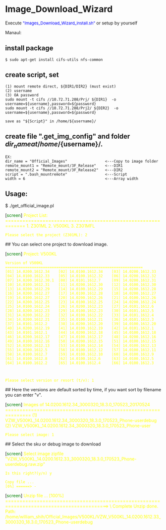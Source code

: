 # Image_Download_Wizard
Execute <font color=blue size=2> "Images_Download_Wizard_install.sh" </font> or setup by yourself

Manaul:
## install package
	$ sudo apt-get install cifs-utils nfs-common

## create script, set
	(1) mount remote direct, ${DIR1/DIR2} (must exist)
	(2) username
	(3) OA password
	sudo mount -t cifs //10.72.71.208/Prj/ ${DIR1}  -o username=${username},password=${password}
	sudo mount -t cifs //10.72.71.208/Prj2/ ${DIR2}  -o username=${username},password=${password}

	save as "${Script}" in /home/${username}/

## create file ".get_img_config" and folder ${dir_name} at /home/${username}/.
	EX:
	dir_name = "Official_Images"                 <---Copy to image folder
	remote_mount1 = "Remote_mount/3F_Release"    <---DIR1
	remote_mount2 = "Remote_mount/3F_Release2"   <---DIR2
	script = ".bash_mountremote"                 <---Script
	width = 6                                    <---Array width
## Usage:

$ ./get_official_image.pl

[<font color=green>screen</font>]
<font color=yellow>	Project List:
	=============================================================
	1. Z301ML
	2. V500KL
	3. Z301MFL

	Please select the project (Z301ML): 2
</font>
## You can select one project to download image.

[<font color=green>screen</font>]
<font color=yellow>	Project: V500KL

	Version of V500KL
	==============================================================
	[01] 14.0200.1612.34    [02] 14.0100.1612.34    [03] 14.0200.1612.33    [04] 14.0100.1612.33    [05] 14.0100.1612.32    [06] 14.0200.1612.32
	[07] 14.0200.1612.30.1  [08] 14.0101.1612.7     [09] 14.0200.1612.31    [10] 14.0100.1612.31    [11] 14.0200.1612.30    [12] 14.0100.1612.30
	[13] 14.0200.1612.29    [14] 14.0100.1612.29    [15] 14.0200.1612.28    [16] 14.0200.1612.27    [17] 14.0100.1612.28    [18] 14.0200.1612.27
	[19] 14.0100.1612.27    [20] 14.0200.1612.26    [21] 14.0100.1612.26    [22] 14.0200.1612.25    [23] 14.0100.1612.25    [24] 14.0200.1612.24
	[25] 14.0100.1612.24    [26] 14.0200.1612.23    [27] 14.0101.1612.6     [28] 14.0200.1612.23    [29] 14.0100.1612.23    [30] 14.0101.1612.5
	[31] 14.0200.1612.22    [32] 14.0100.1612.22    [33] 14.0101.1612.4     [34] 14.0200.1612.21    [35] 14.0100.1612.21    [36] 14.0101.1612.3
	[37] 14.0101.1612.2     [38] 14.0200.1612.20    [39] 14.0100.1612.20    [40] 14.0200.1612.19    [41] 14.0100.1612.19    [42] 14.0101.1612.1
	[43] 14.0101.1612.1     [44] 14.0200.1612.18    [45] 14.0100.1612.18    [46] 14.0200.1612.17    [47] 14.0100.1612.17    [48] 14.0200.1612.16
	[49] 14.0100.1612.16    [50] 14.0200.1612.15    [51] 14.0100.1612.15    [52] 14.0200.1612.13    [53] 14.0100.1612.14    [54] 14.0100.1612.13
	[55] 14.0200.1612.5     [56] 14.0100.1612.12    [57] 14.0100.1612.11    [58] 14.0100.1612.7     [59] 14.0100.1612.10    [60] 14.0100.1612.9
	[61] 14.0100.1612.8     [62] 14.0100.1612.6     [63] 14.0100.1612.5     [64] 14.0100.1612.2     [65] 14.0100.1612.4     [66] 14.0100.1612.3



	Please select version or resort (t/v): 1
</font>
## Here the versions are default sorted by time, if you want sort by filename you can enter "v".

[<font color=green>screen</font>]
<font color=yellow>	Images of 14.0200.1612.34_3000320_18.3.0_170523_20170524
	===============================================================
	(1) VZW_V500KL_14.0200.1612.34_3000320_18.3.0_170523_Phone-userdebug
	(2) VZW_V500KL_14.0200.1612.34_3000320_18.3.0_170523_Phone-user



	Please select image: 1
</font>
## Select the sku or debug image to download

[<font color=green>screen</font>]
<font color=yellow>	Select image zipfile "VZW_V500KL_14.0200.1612.33_3000320_18.3.0_170523_Phone-userdebug.raw.zip"

	Is this right?(y/n) y

	Copy file ...
	[6%] ======> -
</font>
[<font color=green>screen</font>]
<font color=yellow>	Unzip file ...
	[100%] ==========================================================================================> \
	Complete
	Unzip done.
	Path: /home/william_shih/Official_Images/V500KL/VZW_V500KL_14.0200.1612.33_3000320_18.3.0_170523_Phone-userdebug
</font>
